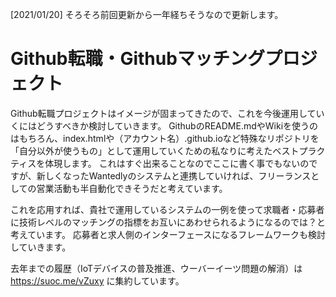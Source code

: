 [2021/01/20]
そろそろ前回更新から一年経ちそうなので更新します。

# Github転職・Githubマッチングプロジェクト
Github転職プロジェクトはイメージが固まってきたので、これを今後運用していくにはどうすべきか検討していきます。
GithubのREADME.mdやWikiを使うのはもちろん、index.htmlや（アカウント名）.github.ioなど特殊なリポジトリを「自分以外が使うもの」として運用していくための私なりに考えたベストプラクティスを体現します。
これはすぐ出来ることなのでここに書く事でもないのですが、新しくなったWantedlyのシステムと連携していければ、フリーランスとしての営業活動も半自動化できそうだと考えています。

これを応用すれば、貴社で運用しているシステムの一例を使って求職者・応募者に技術レベルのマッチングの指標をお互いにあわせられるようになるのでは？と考えています。
応募者と求人側のインターフェースになるフレームワークも検討していきます。

去年までの履歴（IoTデバイスの普及推進、ウーバーイーツ問題の解消）は https://suoc.me/vZuxy に集約しています。
